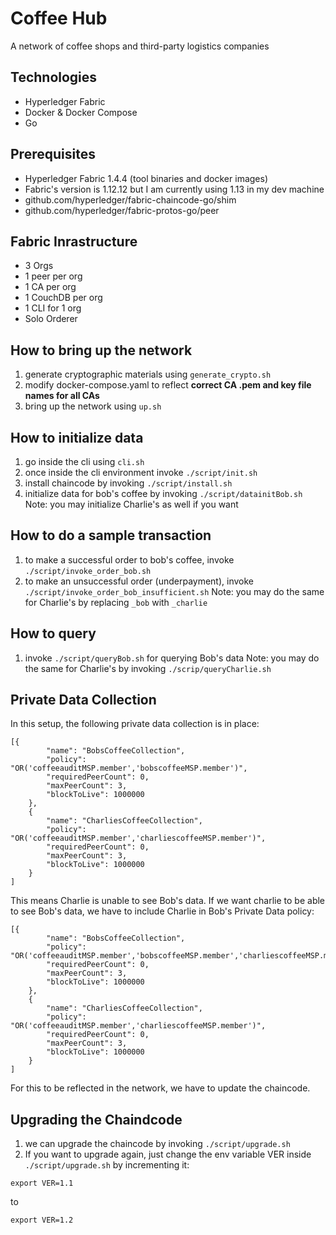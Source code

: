 # Coffee Hub
A network of coffee shops and third-party logistics companies

## Technologies
- Hyperledger Fabric
- Docker & Docker Compose
- Go

## Prerequisites
- Hyperledger Fabric 1.4.4 (tool binaries and docker images)
- Fabric's version is 1.12.12 but I am currently using 1.13 in my dev machine
- github.com/hyperledger/fabric-chaincode-go/shim
- github.com/hyperledger/fabric-protos-go/peer

## Fabric Inrastructure
- 3 Orgs
- 1 peer per org
- 1 CA per org
- 1 CouchDB per org
- 1 CLI for 1 org
- Solo Orderer

## How to bring up the network
1. generate cryptographic materials using `generate_crypto.sh`
2. modify docker-compose.yaml to reflect **correct CA .pem and key file names for all CAs**
3. bring up the network using `up.sh`

## How to initialize data
1. go inside the cli using `cli.sh`
2. once inside the cli environment invoke `./script/init.sh`
3. install chaincode by invoking `./script/install.sh`
4. initialize data for bob's coffee by invoking `./script/datainitBob.sh` 
Note: you may initialize Charlie's as well if you want

## How to do a sample transaction
1. to make a successful order to bob's coffee, invoke `./script/invoke_order_bob.sh`
2. to make an unsuccessful order (underpayment), invoke `./script/invoke_order_bob_insufficient.sh`
Note: you may do the same for Charlie's by replacing `_bob` with `_charlie`

## How to query
1. invoke `./script/queryBob.sh` for querying Bob's data
Note: you may do the same for Charlie's by invoking `./scrip/queryCharlie.sh`


## Private Data Collection
In this setup, the following private data collection is in place:
```
[{
        "name": "BobsCoffeeCollection",
        "policy": "OR('coffeeauditMSP.member','bobscoffeeMSP.member')",
        "requiredPeerCount": 0,
        "maxPeerCount": 3,
        "blockToLive": 1000000
    },
    {
        "name": "CharliesCoffeeCollection",
        "policy": "OR('coffeeauditMSP.member','charliescoffeeMSP.member')",
        "requiredPeerCount": 0,
        "maxPeerCount": 3,
        "blockToLive": 1000000
    }
]
```
This means Charlie is unable to see Bob's data. If we want charlie to be able to see Bob's data, we have to include Charlie in Bob's Private Data policy:
```
[{
        "name": "BobsCoffeeCollection",
        "policy": "OR('coffeeauditMSP.member','bobscoffeeMSP.member','charliescoffeeMSP.member')",
        "requiredPeerCount": 0,
        "maxPeerCount": 3,
        "blockToLive": 1000000
    },
    {
        "name": "CharliesCoffeeCollection",
        "policy": "OR('coffeeauditMSP.member','charliescoffeeMSP.member')",
        "requiredPeerCount": 0,
        "maxPeerCount": 3,
        "blockToLive": 1000000
    }
]
```
For this to be reflected in the network, we have to update the chaincode.

## Upgrading the Chaindcode
1. we can upgrade the chaincode by invoking `./script/upgrade.sh`
2. If you want to upgrade again, just change the env variable VER inside `./script/upgrade.sh` by incrementing it:
```
export VER=1.1
```
to
```
export VER=1.2
```